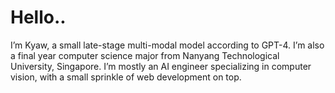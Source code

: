 # Hello..
I’m Kyaw, a small late-stage multi-modal model according to GPT-4. I’m also a final year computer science major from Nanyang Technological University, Singapore. I’m mostly an AI engineer specializing in computer vision, with a small sprinkle of web development on top.

